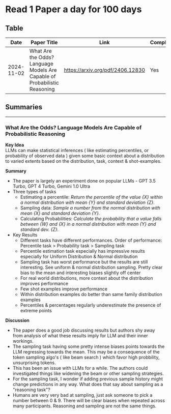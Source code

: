 # Read 1 Paper a day for 100 days

## Table

|Date|Paper Title|Link|Completed|Notes|
|----|-----------|----|---------|-----|
|2024-11-02|What Are the Odds? Language Models Are Capable of Probabilistic Reasoning|https://arxiv.org/pdf/2406.12830|Yes||


## Summaries
-----------------------

### What Are the Odds? Language Models Are Capable of Probabilistic Reasoning

**Key Idea**<br>
LLMs can make statistical inferences ( like estimating percentiles, or probability of observed data ) given some basic context about a distribution to varied extents based on the distribution, task, context & shot-examples.

**Summary**<br>
- The paper is largely an experiment done on popular LLMs - GPT 3.5 Turbo, GPT 4 Turbo, Gemini 1.0 Ultra
- Three types of tasks
  - Estimating a percentile: *Return the percentile of the value {X} within a normal distribution with mean {Y} and standard deviation {Z}.*
  - Sampling data: *Sample a number from the normal distribution with mean {X} and standard deviation {Y}.*
  - Calculating Probabilities: *Calculate the probability that a value falls between {W} and {X} in a normal distribution with mean {Y} and standard dev. {Z}.*
- Key Results
  - Different tasks have different performances. Order of performance: Percentile task > Probability task > Sampling task
  - Percentile estimation task especially has impressive results especially for Uniform Distribution & Normal distribution 
  - Sampling task has worst performance but the results are still interesting. See uniform & normal distribution sampling. Pretty clear bias to the mean and interesting biases slightly off center
  - For real world distributions, more context about the distribution improves performance
  - Few shot examples improve performance
  - Within distribution examples do better than same family distribution examples
  - Percentiles & percentages regularly underestimate the presence of extreme points



**Discussion**
  - The paper does a good job discussing results but authors shy away from analysis of what these results imply for LLM and their inner workings.
  - The sampling task having some pretty intense biases points towards the LLM regressing towards the mean. This may be a consequence of the token sampling algo's ( like beam search ) which favor high probbility, unsurprising tokens.
  - This has been an issue with LLMs for a while. The authors could investigated things like widening the beam or other sampling strategies.
  - For the sampling task, I wonder if adding previous sample history might change predictions in any way. What does that say about sampling as a "reasoning task"?
  - Humans are very very bad at sampling, just ask someone to pick a number between 0 & 9. There will be clear biases when repeated across many participants. Reasoning and sampling are not the same things.




